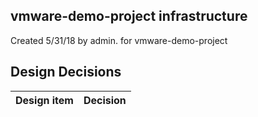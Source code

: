 ## vmware-demo-project infrastructure

Created 5/31/18 by admin. for vmware-demo-project


## Design Decisions
| Design item                | Decision|
| :----------------------------------- | :--------------------------------------------------------------------------------|
